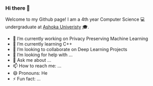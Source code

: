 ### Hi there 👋 

Welcome to my Github page! I am a 4th year Computer Science :computer: undergraduate at [Ashoka Univeristy](ashoka.edu.in) :mortar_board:.

- 🔭 I’m currently working on Privacy Preserving Machine Learning
- 🌱 I’m currently learning C++
- 👯 I’m looking to collaborate on Deep Learning Projects
- 🤔 I’m looking for help with ...
- 💬 Ask me about ...
- 📫 How to reach me: ...
- 😄 Pronouns: He
- ⚡ Fun fact: ...


